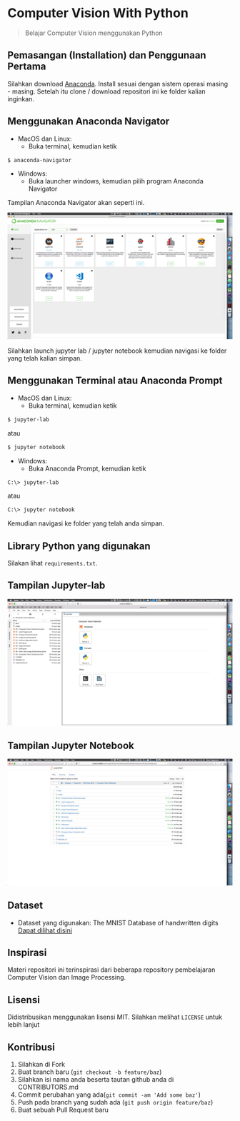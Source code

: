 # Computer Vision With Python
> Belajar Computer Vision menggunakan Python

## Pemasangan (Installation) dan Penggunaan Pertama
Silahkan download [Anaconda](https://anaconda.com/download). Install sesuai dengan sistem operasi masing - masing. Setelah itu clone / download repositori ini ke folder kalian inginkan.

## Menggunakan Anaconda Navigator
- MacOS dan Linux:
   - Buka terminal, kemudian ketik

```sh
$ anaconda-navigator
```

- Windows:
    - Buka launcher windows, kemudian pilih program Anaconda Navigator

Tampilan Anaconda Navigator akan seperti ini.

![Anaconda Navigator](./media/README/Anaconda.jpg)

Silahkan launch jupyter lab / jupyter notebook kemudian navigasi ke folder yang telah kalian simpan.

## Menggunakan Terminal atau Anaconda Prompt
- MacOS dan Linux:
   - Buka terminal, kemudian ketik

```sh
$ jupyter-lab
```

atau

```sh
$ jupyter notebook
```

- Windows:
   - Buka Anaconda Prompt, kemudian ketik

```sh
C:\> jupyter-lab    
```

atau

```sh
C:\> jupyter notebook   
```

Kemudian navigasi ke folder yang telah anda simpan.

## Library Python yang digunakan
Silakan lihat `` requirements.txt ``.

## Tampilan Jupyter-lab
![jupyter-notebook](./media/README/JupyterLab.jpg)

## Tampilan Jupyter Notebook
![jupyter-notebook](./media/README/JupyterNotebook.jpg)

## Dataset
- Dataset yang digunakan: The MNIST Database of handwritten digits [Dapat dilihat disini](http://yann.lecun.com/exdb/mnist/)

## Inspirasi
Materi repositori ini terinspirasi dari beberapa repository pembelajaran Computer Vision dan Image Processing.

## Lisensi
Didistribusikan menggunakan lisensi MIT. Silahkan melihat `` LICENSE `` untuk lebih lanjut

## Kontribusi
1. Silahkan di Fork  
2. Buat branch baru (`git checkout -b feature/baz`)
3. Silahkan isi nama anda beserta tautan github anda di CONTRIBUTORS.md
4. Commit perubahan yang ada(`git commit -am 'Add some baz'`)
5. Push pada branch yang sudah ada (`git push origin feature/baz`)
6. Buat sebuah Pull Request baru
